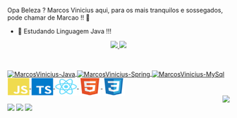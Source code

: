 Opa Beleza ? Marcos Vinicius aqui, para os mais tranquilos e sossegados, pode chamar de Marcao !! 👋

- 🌱 Estudando Linguagem Java !!!



<div align="center">
  <a href="https://github.com/MarcosVxny">
  <img height="180em" src="https://github-readme-stats.vercel.app/api?username=MarcosVinicius&show_icons=true&theme=white&include_all_commits=true&count_private=true"/>
  <img height="180em" src="https://github-readme-stats.vercel.app/api/top-langs/?username=MarcosVinicius&layout=compact&langs_count=7&theme=light"/>
</div>
  
##
<div style="display: inline_block"><br>
  <img align="center" alt="MarcosVinicius-Java" height="40" width="50" src="https://cdn.jsdelivr.net/gh/devicons/devicon/icons/java/java-original.svg" />
  <img align="center" alt="MarcosVinicius-Spring" height="40" width="50" src="https://cdn.jsdelivr.net/gh/devicons/devicon/icons/spring/spring-original.svg" />
  <img align="center" alt="MarcosVinicius-MySql" height="40" width="50"  src="https://cdn.jsdelivr.net/gh/devicons/devicon/icons/mysql/mysql-original.svg" />
  <img align="center" alt="MarcosVinicius-Js" height="40" width="50" src="https://raw.githubusercontent.com/devicons/devicon/master/icons/javascript/javascript-plain.svg">
  <img align="center" alt="MarcosVinicius-Ts" height="40" width="50" src="https://raw.githubusercontent.com/devicons/devicon/master/icons/typescript/typescript-plain.svg">
  <img align="center" alt="MarcosVinicius-React" height="40" width="50" src="https://raw.githubusercontent.com/devicons/devicon/master/icons/react/react-original.svg">
  <img align="center" alt="MarcosVinicius-HTML" height="40" width="50" src="https://raw.githubusercontent.com/devicons/devicon/master/icons/html5/html5-original.svg">
  <img align="center" alt="MarcosVinicius-CSS" height="40" width="50" src="https://raw.githubusercontent.com/devicons/devicon/master/icons/css3/css3-original.svg">
  
</div>
  
 <div align="right">
  <img src="https://emojipedia-us.s3.dualstack.us-west-1.amazonaws.com/thumbs/160/samsung/265/technologist-medium-dark-skin-tone_1f9d1-1f3fe-200d-1f4bb.png">
 </div>
 
  
<div>
   <a href="https://www.linkedin.com/in/marcosvxny" target="_blank"><img src="https://img.shields.io/badge/-LinkedIn-%230077B5?style=for-the-badge&logo=linkedin&logoColor=white" target="_blank"></a> 
  <a href = "emailto:oliveiramarcos1280@gmail.com"><img src="https://img.shields.io/badge/-Gmail-%23333?style=for-the-badge&logo=gmail&logoColor=white" target="_blank"></a>
  <a href="https://instagram.com/marcooi_" target="_blank"><img src="https://img.shields.io/badge/-Instagram-%23E4405F?style=for-the-badge&logo=instagram&logoColor=white" target="_blank"><a/>
</div>
  
  
  
